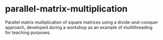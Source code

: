 # parallel-matrix-multiplication

Parallel matrix multiplication of square matrices using a divide-and-conquer approach, developed during a workshop as an example of multithreading for teaching purposes.
